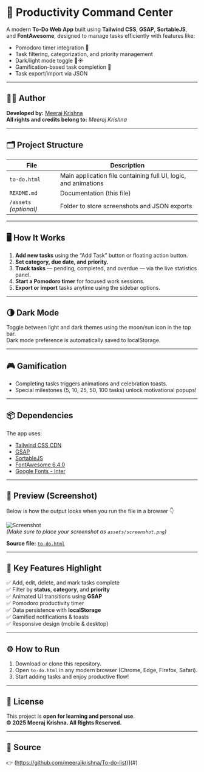 # 🚀 Productivity Command Center

A modern **To-Do Web App** built using **Tailwind CSS**, **GSAP**, **SortableJS**, and **FontAwesome**, designed to manage tasks efficiently with features like:
- Pomodoro timer integration 🍅  
- Task filtering, categorization, and priority management  
- Dark/light mode toggle 🌙☀️  
- Gamification-based task completion 🎉  
- Task export/import via JSON  

---

## 🧑‍💻 Author
**Developed by:** [Meeraj Krishna](#)  
**All rights and credits belong to:** *Meeraj Krishna*  

---

## 🗂️ Project Structure
| File | Description |
|------|--------------|
| `to-do.html` | Main application file containing full UI, logic, and animations |
| `README.md` | Documentation (this file) |
| `/assets` *(optional)* | Folder to store screenshots and JSON exports |

---

## 🖥️ How It Works
1. **Add new tasks** using the “Add Task” button or floating action button.  
2. **Set category, due date, and priority.**  
3. **Track tasks** — pending, completed, and overdue — via the live statistics panel.  
4. **Start a Pomodoro timer** for focused work sessions.  
5. **Export or import** tasks anytime using the sidebar options.  

---

## 🌗 Dark Mode
Toggle between light and dark themes using the moon/sun icon in the top bar.  
Dark mode preference is automatically saved to localStorage.

---

## 🎮 Gamification
- Completing tasks triggers animations and celebration toasts.  
- Special milestones (5, 10, 25, 50, 100 tasks) unlock motivational popups!

---

## 📦 Dependencies
The app uses:
- [Tailwind CSS CDN](https://cdn.tailwindcss.com/)
- [GSAP](https://cdnjs.cloudflare.com/ajax/libs/gsap/3.12.2/gsap.min.js)
- [SortableJS](https://cdn.jsdelivr.net/npm/sortablejs@latest/Sortable.min.js)
- [FontAwesome 6.4.0](https://cdnjs.cloudflare.com/ajax/libs/font-awesome/6.4.0/css/all.min.css)
- [Google Fonts - Inter](https://fonts.google.com/specimen/Inter)

---

## 🧾 Preview (Screenshot)
Below is how the output looks when you run the file in a browser 👇

![Screenshot](assets/screenshot.png)  
*(Make sure to place your screenshot as `assets/screenshot.png`)*  

**Source file:** [`to-do.html`](./to-do.html)

---

## 🧠 Key Features Highlight
✅ Add, edit, delete, and mark tasks complete  
✅ Filter by **status**, **category**, and **priority**  
✅ Animated UI transitions using **GSAP**  
✅ Pomodoro productivity timer  
✅ Data persistence with **localStorage**  
✅ Gamified notifications & toasts  
✅ Responsive design (mobile & desktop)

---

## ⚙️ How to Run
1. Download or clone this repository.  
2. Open `to-do.html` in any modern browser (Chrome, Edge, Firefox, Safari).  
3. Start adding tasks and enjoy productive flow!

---

## 🏁 License
This project is **open for learning and personal use**.  
**© 2025 Meeraj Krishna. All Rights Reserved.**

---

## 🔗 Source
👉  (https://github.com/meerajkrishna/To-do-list)](#)